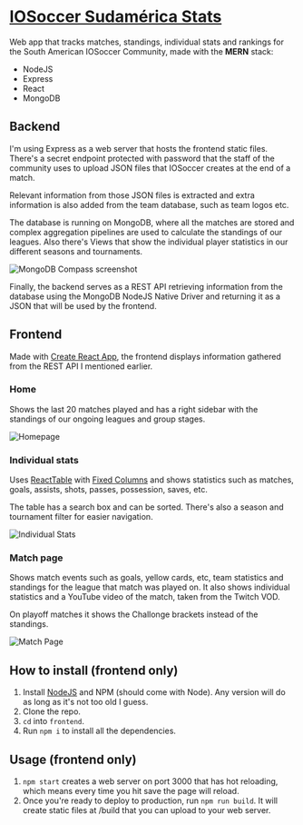 # [IOSoccer Sudamérica Stats](https://stats.iosoccer-sa.bid)

Web app that tracks matches, standings, individual stats and rankings for the South American IOSoccer Community, made with the **MERN** stack:
- NodeJS
- Express
- React
- MongoDB

## Backend

I'm using Express as a web server that hosts the frontend static files. There's a secret endpoint protected with password that the staff of the community uses to upload JSON files that IOSoccer creates at the end of a match.

Relevant information from those JSON files is extracted and extra information is also added from the team database, such as team logos etc.

The database is running on MongoDB, where all the matches are stored and complex aggregation pipelines are used to calculate the standings of our leagues. Also there's Views that show the individual player statistics in our different seasons and tournaments.

![MongoDB Compass screenshot](https://i.imgur.com/pnpu2Um.png)

Finally, the backend serves as a REST API retrieving information from the database using the MongoDB NodeJS Native Driver and returning it as a JSON that will be used by the frontend.

## Frontend

Made with [Create React App](https://github.com/facebook/create-react-app), the frontend displays information gathered from the REST API I mentioned earlier.

### Home

Shows the last 20 matches played and has a right sidebar with the standings of our ongoing leagues and group stages.

![Homepage](https://i.imgur.com/UD1Z91z.png)

### Individual stats

Uses [ReactTable](https://github.com/tannerlinsley/react-table) with [Fixed Columns](https://github.com/GuillaumeJasmin/react-table-hoc-fixed-columns) and shows statistics such as matches, goals, assists, shots, passes, possession, saves, etc.

The table has a search box and can be sorted. There's also a season and tournament filter for easier navigation.

![Individual Stats](https://i.imgur.com/vVcca21.png)

### Match page

Shows match events such as goals, yellow cards, etc, team statistics and standings for the league that match was played on. It also shows individual statistics and a YouTube video of the match, taken from the Twitch VOD.

On playoff matches it shows the Challonge brackets instead of the standings.

![Match Page](https://i.imgur.com/v53gBLH.png)

## How to install (frontend only)

1. Install [NodeJS](https://nodejs.org) and NPM (should come with Node). Any version will do as long as it's not too old I guess.
2. Clone the repo.
3. ``cd`` into ``frontend``.
4. Run ``npm i`` to install all the dependencies.

## Usage (frontend only)

1. ``npm start`` creates a web server on port 3000 that has hot reloading, which means every time you hit save the page will reload.
2. Once you're ready to deploy to production, run ``npm run build``. It will create static files at /build that you can upload to your web server.